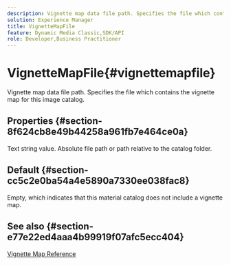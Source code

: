 ```yaml
---
description: Vignette map data file path. Specifies the file which contains the vignette map for this image catalog.
solution: Experience Manager
title: VignetteMapFile
feature: Dynamic Media Classic,SDK/API
role: Developer,Business Practitioner
---
```


# VignetteMapFile{#vignettemapfile}

Vignette map data file path. Specifies the file which contains the vignette map for this image catalog.

## Properties {#section-8f624cb8e49b44258a961fb7e464ce0a}

Text string value. Absolute file path or path relative to the catalog folder.

## Default {#section-cc5c2e0ba54a4e5890a7330ee038fac8}

Empty, which indicates that this material catalog does not include a vignette map.

## See also {#section-e77e22ed4aaa4b99919f07afc5ecc404}

[Vignette Map Reference](../../../../../ir-api/material-cat/image-rendering-api-ref/c-ir-material-catalog/c-ir-vignette-map-reference/c-ir-vignette-map-reference.md#concept-f9486269f2b04d4cb6750f3af7bf0eb7) 

